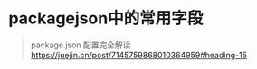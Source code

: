 # packagejson中的常用字段

> package.json 配置完全解读
> <https://juejin.cn/post/7145759868010364959#heading-15>
